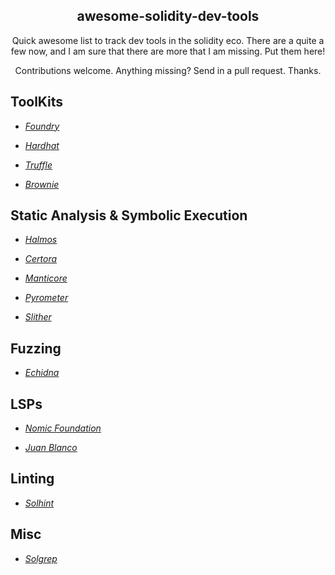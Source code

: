 <p align="center">
 <h2 align="center">awesome-solidity-dev-tools</h2>
 <p align="center">Quick awesome list to track dev tools in the solidity eco.  There are a quite a few now, and I am sure that there are more that I am missing.  Put them here! </p>
 <p align="center">Contributions welcome. Anything missing? Send in a pull request. Thanks.</p>
</p>

## ToolKits

- *[Foundry](https://github.com/foundry-rs/foundry)* 

- *[Hardhat](https://github.com/NomicFoundation/hardhat)* 

- *[Truffle](https://github.com/trufflesuite/truffle)* 

- *[Brownie](https://github.com/eth-brownie/brownie)*

## Static Analysis & Symbolic Execution 

- *[Halmos](https://github.com/a16z/halmos)* 

- *[Certora](https://www.certora.com/)* 

- *[Manticore](https://github.com/trailofbits/manticore)*

- *[Pyrometer](https://github.com/nascentxyz/pyrometer)*

- *[Slither](https://github.com/crytic/slither)*

## Fuzzing 

- *[Echidna](https://github.com/crytic/echidna)*

## LSPs 

- *[Nomic Foundation](https://github.com/NomicFoundation/hardhat-vscode)*

- *[Juan Blanco](https://github.com/juanfranblanco/vscode-solidity)*


## Linting 

- *[Solhint](https://github.com/protofire/solhint)*


## Misc 

- *[Solgrep](https://github.com/tintinweb/solgrep)*

